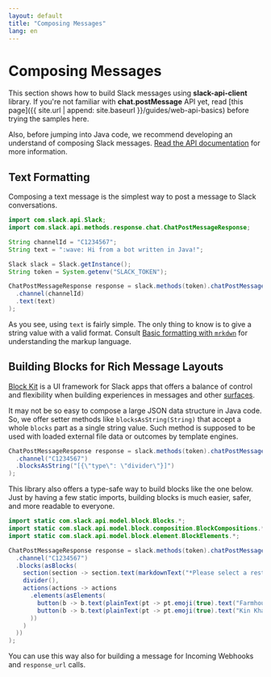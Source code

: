 ```yaml
---
layout: default
title: "Composing Messages"
lang: en
---
```


# Composing Messages

This section shows how to build Slack messages using **slack-api-client** library. If you're not familiar with **chat.postMessage** API yet, read [this page]({{ site.url | append: site.baseurl }}/guides/web-api-basics) before trying the samples here.

Also, before jumping into Java code, we recommend developing an understand of composing Slack messages. [Read the API documentation](https://api.slack.com/messaging/composing) for more information.

## Text Formatting

Composing a text message is the simplest way to post a message to Slack conversations.

```java
import com.slack.api.Slack;
import com.slack.api.methods.response.chat.ChatPostMessageResponse;

String channelId = "C1234567";
String text = ":wave: Hi from a bot written in Java!";

Slack slack = Slack.getInstance();
String token = System.getenv("SLACK_TOKEN");

ChatPostMessageResponse response = slack.methods(token).chatPostMessage(req -> req
  .channel(channelId)
  .text(text)
);
```

As you see, using `text` is fairly simple. The only thing to know is to give a string value with a valid format. Consult [Basic formatting with `mrkdwn`](https://api.slack.com/reference/surfaces/formatting#basics) for understanding the markup language.

## Building Blocks for Rich Message Layouts

[Block Kit](https://api.slack.com/block-kit) is a UI framework for Slack apps that offers a balance of control and flexibility when building experiences in messages and other [surfaces](https://api.slack.com/surfaces).

It may not be so easy to compose a large JSON data structure in Java code. So, we offer setter methods like `blocksAsString(String)` that accept a whole `blocks` part as a single string value. Such method is supposed to be used with loaded external file data or outcomes by template engines.

```java
ChatPostMessageResponse response = slack.methods(token).chatPostMessage(req -> req
  .channel("C1234567")
  .blocksAsString("[{\"type\": \"divider\"}]")
);
```

This library also offers a type-safe way to build blocks like the one below. Just by having a few static imports, building blocks is much easier, safer, and more readable to everyone.

```java
import static com.slack.api.model.block.Blocks.*;
import static com.slack.api.model.block.composition.BlockCompositions.*;
import static com.slack.api.model.block.element.BlockElements.*;

ChatPostMessageResponse response = slack.methods(token).chatPostMessage(req -> req
  .channel("C1234567")
  .blocks(asBlocks(
    section(section -> section.text(markdownText("*Please select a restaurant:*"))),
    divider(),
    actions(actions -> actions
      .elements(asElements(
        button(b -> b.text(plainText(pt -> pt.emoji(true).text("Farmhouse"))).value("v1")),
        button(b -> b.text(plainText(pt -> pt.emoji(true).text("Kin Khao"))).value("v2"))
      ))
    )
  ))
);
```

You can use this way also for building a message for Incoming Webhooks and `response_url` calls.